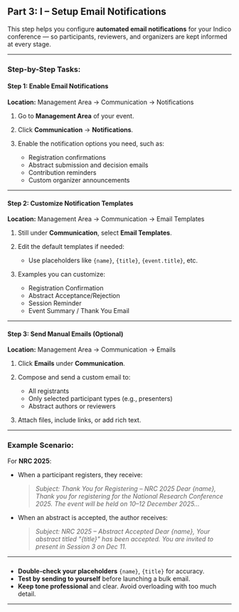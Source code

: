 ##  **Part 3: I – Setup Email Notifications**

This step helps you configure **automated email notifications** for your Indico conference — so participants, reviewers, and organizers are kept informed at every stage.

---

###  Step-by-Step Tasks:

#### **Step 1: Enable Email Notifications**

 **Location:** Management Area → Communication → Notifications

1. Go to **Management Area** of your event.
2. Click **Communication** → **Notifications**.
3. Enable the notification options you need, such as:

   * Registration confirmations
   * Abstract submission and decision emails
   * Contribution reminders
   * Custom organizer announcements

---

#### **Step 2: Customize Notification Templates**

**Location:** Management Area → Communication → Email Templates

1. Still under **Communication**, select **Email Templates**.
2. Edit the default templates if needed:

   * Use placeholders like `{name}`, `{title}`, `{event.title}`, etc.
3. Examples you can customize:

   * Registration Confirmation
   * Abstract Acceptance/Rejection
   * Session Reminder
   * Event Summary / Thank You Email

---

#### **Step 3: Send Manual Emails (Optional)**

 **Location:** Management Area → Communication → Emails

1. Click **Emails** under **Communication**.
2. Compose and send a custom email to:

   * All registrants
   * Only selected participant types (e.g., presenters)
   * Abstract authors or reviewers
3. Attach files, include links, or add rich text.

---

###  Example Scenario:

For **NRC 2025**:

* When a participant registers, they receive:

  > *Subject: Thank You for Registering – NRC 2025*
  > *Dear {name},*
  > *Thank you for registering for the National Research Conference 2025. The event will be held on 10–12 December 2025...*

* When an abstract is accepted, the author receives:

  > *Subject: NRC 2025 – Abstract Accepted*
  > *Dear {name},*
  > *Your abstract titled "{title}" has been accepted. You are invited to present in Session 3 on Dec 11.*

---

###  

* **Double-check your placeholders** `{name}`, `{title}` for accuracy.
* **Test by sending to yourself** before launching a bulk email.
* **Keep tone professional** and clear. Avoid overloading with too much detail.

---

